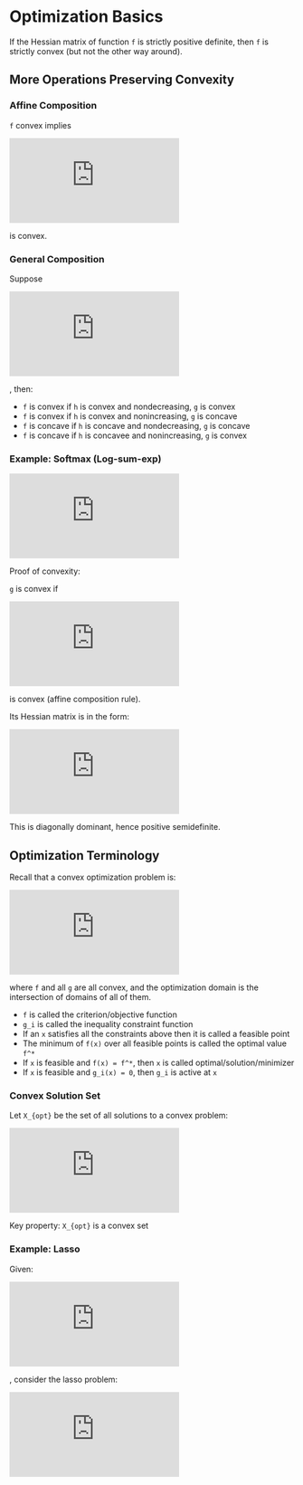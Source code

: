 # Optimization Basics

If the Hessian matrix of function `f` is strictly positive definite, then `f` is strictly convex (but not the other way around).

## More Operations Preserving Convexity

### Affine Composition

`f` convex implies

![equation](https://latex.codecogs.com/png.latex?g%28x%29%20%3D%20f%28Ax&plus;b%29)

is convex.

### General Composition

Suppose

![equation](https://latex.codecogs.com/png.latex?f%3Dh%5Ccirc%20g)

, then:
- `f` is convex if `h` is convex and nondecreasing, `g` is convex
- `f` is convex if `h` is convex and nonincreasing, `g` is concave
- `f` is concave if `h` is concave and nondecreasing, `g` is concave
- `f` is concave if `h` is concavee and nonincreasing, `g`  is convex

### Example: Softmax (Log-sum-exp)

![equation](https://latex.codecogs.com/png.latex?g%28x%29%3Dlog%28%5Csum%5Ek_%7Bi%3D1%7De%5E%7Ba_i%5E%5Ctop%20x%20&plus;b_i%7D%29)

Proof of convexity:

`g` is convex if

![equation](https://latex.codecogs.com/png.latex?f%28x%29%3Dlog%28%5Csum_%7Bi%3D1%7D%5Ek%20e%5E%7Bx_i%7D%29)

is convex (affine composition rule).

Its Hessian matrix is in the form:

![equation](https://latex.codecogs.com/png.latex?%5Cnabla%5E2%20f%28x%29%3Ddiag%28z%29-zz%5E%5Ctop)

This is diagonally dominant, hence positive semidefinite.

## Optimization Terminology

Recall that a convex optimization problem is:

![equation](https://latex.codecogs.com/png.latex?%5Cmin_%7Bx%5Cin%20D%7D%20f%28x%29%5C%5C%5Ctext%7Bs.t.%7D%5C%3B%20g_i%28x%29%5Cle%200%2C%20i%3D1%2C%5Cdots%20m%3B%20Ax%3Db)

where `f` and all `g` are all convex, and the optimization domain is the intersection of domains of all of them.

- `f` is called the criterion/objective function
- `g_i` is called the inequality constraint function
- If an `x` satisfies all the constraints above then it is called a feasible point
- The minimum of `f(x)` over all feasible points is called the optimal value `f^*`
- If `x` is feasible and `f(x) = f^*`, then `x` is called optimal/solution/minimizer
- If `x` is feasible and `g_i(x) = 0`, then `g_i`  is active at `x`

### Convex Solution Set

Let `X_{opt}` be the set of all solutions to a convex problem:

![equation](https://latex.codecogs.com/png.latex?X_%7Bopt%7D%20%3D%20arg%5Cmin%20f%28x%29%5C%5Cs.t.%5C%3B%20g_i%28x%29%5Cle%200%2C%20i%3D1%2C%5Cdots%20m%3B%20Ax%3Db)

Key property: `X_{opt}` is a convex set

### Example: Lasso

Given:

![equation](https://latex.codecogs.com/png.latex?y%20%5Cin%20%5Cmathbb%7BR%7D%5En%2C%20X%20%5Cin%20%5Cmathbb%7BR%7D%5E%7Bn%5Ctimes%20p%7D)

, consider the lasso problem:

![equation](https://latex.codecogs.com/png.latex?%5Cmin_%5Cbeta%20%5ClVert%20y-X%5Cbeta%20%5CrVert%5E2_2%5C%5C%5Ctext%7Bs.t.%7D%20%5C%3B%20%5ClVert%20%5Cbeta%20%5CrVert_1%20%5Cle%20s)